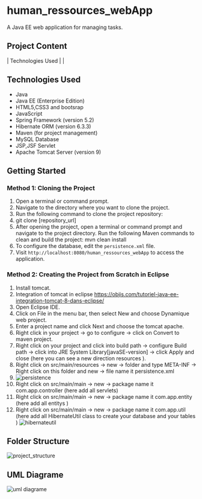 # human_ressources_webApp

A Java EE web application for managing tasks.

## Project Content
| Technologies Used         | <a name="technologies-used"></a>                    |

## Technologies Used
- Java
- Java EE (Enterprise Edition)
- HTML5,CSS3 and bootsrap
- JavaScript
- Spring Framework (version 5.2)
- Hibernate ORM (version 6.3.3)
- Maven (for project management)
- MySQL Database
- JSP,JSF Servlet
- Apache Tomcat Server (version 9)

## Getting Started

### Method 1: Cloning the Project

1. Open a terminal or command prompt.
2. Navigate to the directory where you want to clone the project.
3. Run the following command to clone the project repository:
5. git clone [repository_url]
6. After opening the project, open a terminal or command prompt and navigate to the project directory.
Run the following Maven commands to clean and build the project: mvn clean install
7. To configure the database, edit the `persistence.xml` file.
8. Visit `http://localhost:8080/human_ressources_webApp` to access the application.

### Method 2: Creating the Project from Scratch in Eclipse
1. Install tomcat.
2. Integration of tomcat in eclipse https://objis.com/tutoriel-java-ee-integration-tomcat-8-dans-eclipse/
3. Open Eclipse IDE.
4. Click on File in the menu bar, then select New and choose Dynamique web project.
5. Enter a project name and click Next and choose the tomcat apache.
6. Right click in your project -> go to configure -> click on Convert to maven project.
7. Right click on your project and click into build path -> configure  Build path -> click into JRE System Library[javaSE-version] -> click Apply and close  (here you can see a new 
   direction resources ).
8.  Right click on src/main/resources -> new -> folder and type META-INF -> Right click on this folder and new -> file name it persistence.xml
9.  ![persistence](https://github.com/ahmedyassineelhamzaoui/human_ressources_webApp/assets/110307855/d0774b21-cbde-4b60-9c44-fada5b02454e)
10.  Right click on src/main/main -> new -> package name it com.app.controller (here  add all servlets)
11. Right click on src/main/main -> new -> package name it com.app.entity (here  add all entitys )
12. Right click on src/main/main -> new -> package name it com.app.util (here  add all HibernateUtil class to create your database and your tables )
![hibernateutil](https://github.com/ahmedyassineelhamzaoui/human_ressources_webApp/assets/110307855/5ab0eccd-11e4-43fe-a844-94d406d43b6a)

## Folder Structure
![project_structure](https://github.com/ahmedyassineelhamzaoui/human_ressources_webApp/assets/110307855/490f344b-d5c9-4d53-933c-6921dc3c1782)
## UML Diagrame
![uml diagrame](https://github.com/ahmedyassineelhamzaoui/human_ressources_webApp/assets/110307855/7d5a2ee5-ba76-4ab4-b8e0-6e21b8517d1f)
